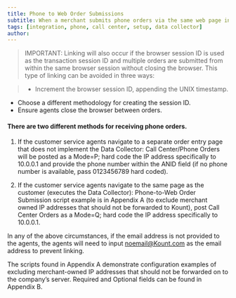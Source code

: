 ```yaml
---
title: Phone to Web Order Submissions
subtitle: When a merchant submits phone orders via the same web page interface as a customer, the data regarding the merchant’s device is being sent to Kount, not the customer’s device data. This will cause order linking to occur and in time will elevate the score of all orders associated with the persona.
tags: [integration, phone, call center, setup, data collector]
author:
---
```


>IMPORTANT: 
Linking will also occur if the browser session ID is used as the transaction session ID and
multiple orders are submitted from within the same browser session without closing the browser. This
type of linking can be avoided in three ways:

>* Increment the browser session ID, appending the UNIX timestamp.
 * Choose a different methodology for creating the session ID.
 * Ensure agents close the browser between orders.

#### There are two different methods for receiving phone orders.

1. If the customer service agents navigate to a separate order entry page that does not implement
the Data Collector: Call Center/Phone Orders will be posted as a Mode=P; hard code the IP
address specifically to 10.0.0.1 and provide the phone number within the ANID field (if no phone
number is available, pass 0123456789 hard coded).

2. If the customer service agents navigate to the same page as the customer (executes the Data
Collector): Phone-to-Web Order Submission script example is in Appendix A (to exclude
merchant owned IP addresses that should not be forwarded to Kount), post Call Center Orders
as a Mode=Q; hard code the IP address specifically to 10.0.0.1.

In any of the above circumstances, if the email address is not provided to the agents, the agents will
need to input noemail@Kount.com as the email address to prevent linking.

The scripts found in Appendix A demonstrate configuration examples of excluding merchant-owned IP
addresses that should not be forwarded on to the company’s server.
Required and Optional fields can be found in Appendix B.
